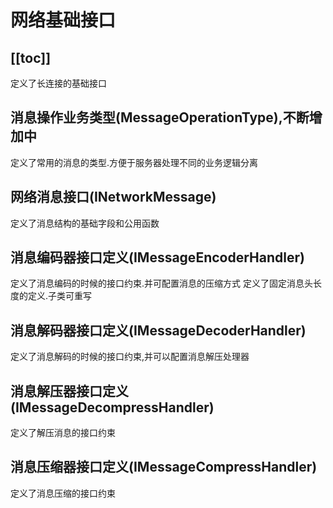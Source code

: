 # 网络基础接口

[[toc]]
---

定义了长连接的基础接口

## 消息操作业务类型(MessageOperationType),不断增加中

定义了常用的消息的类型.方便于服务器处理不同的业务逻辑分离

## 网络消息接口(INetworkMessage)

定义了消息结构的基础字段和公用函数

## 消息编码器接口定义(IMessageEncoderHandler)

定义了消息编码的时候的接口约束.并可配置消息的压缩方式
定义了固定消息头长度的定义.子类可重写

## 消息解码器接口定义(IMessageDecoderHandler)

定义了消息解码的时候的接口约束,并可以配置消息解压处理器

## 消息解压器接口定义(IMessageDecompressHandler)

定义了解压消息的接口约束

## 消息压缩器接口定义(IMessageCompressHandler)

定义了消息压缩的接口约束
